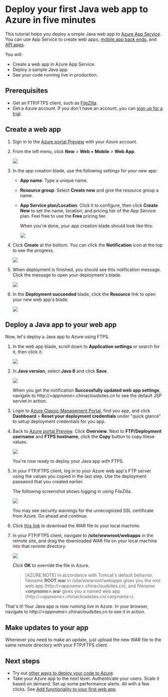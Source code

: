 <properties
    pageTitle="Deploy your first Java web app to Azure in five minutes | Azure"
    description="Learn how easy it is to run web apps in App Service by deploying a sample app. Start doing real development quickly and see results immediately."
    services="app-service\web"
    documentationcenter=""
    author="cephalin"
    manager="wpickett"
    editor="" />
<tags
    ms.assetid="8bacfe3e-7f0b-4394-959a-a88618cb31e1"
    ms.service="app-service-web"
    ms.workload="web"
    ms.tgt_pltfrm="na"
    ms.devlang="na"
    ms.topic="hero-article"
    ms.date="10/13/2016"
    wacn.date=""
    ms.author="cephalin" />

# Deploy your first Java web app to Azure in five minutes
This tutorial helps you deploy a simple Java web app to [Azure App Service](/documentation/articles/app-service-value-prop-what-is/).
You can use App Service to create web apps, [mobile app back ends](/documentation/services/app-service/mobile/),
and [API apps](/documentation/articles/app-service-api-apps-why-best-platform/).

You will: 

* Create a web app in Azure App Service.
* Deploy a sample Java app.
* See your code running live in production.

## Prerequisites
* Get an FTP/FTPS client, such as [FileZilla](https://filezilla-project.org/).
* Get a Azure account. If you don't have an account, you can 
  [sign up for a trial](/pricing/1rmb-trial/?WT.mc_id=A261C142F).

## <a name="create"></a> Create a web app
1. Sign in to the [Azure portal Preview](https://portal.azure.cn) with your Azure account.
2. From the left menu, click **New** > **Web + Mobile** > **Web App**.
   
    ![](./media/app-service-web-get-started-languages/create-web-app-portal.png)
3. In the app creation blade, use the following settings for your new app:
   
   * **App name**: Type a unique name.
   * **Resource group**: Select **Create new** and give the resource group a name.
   * **App Service plan/Location**: Click it to configure, then click **Create New** to set the name, location, and 
     pricing tier of the App Service plan. Feel free to use the **Free** pricing tier.
     
     When you're done, your app creation blade should look like this:
     
     ![](./media/app-service-web-get-started-languages/create-web-app-settings.png)
4. Click **Create** at the bottom. You can click the **Notification** icon at the top to see the progress.
   
    ![](./media/app-service-web-get-started-languages/create-web-app-started.png)
5. When deployment is finished, you should see this notification message. Click the message to open your deployment's blade.
   
    ![](./media/app-service-web-get-started-languages/create-web-app-finished.png)
6. In the **Deployment succeeded** blade, click the **Resource** link to open your new web app's blade.
   
    ![](./media/app-service-web-get-started-languages/create-web-app-resource.png)

## Deploy a Java app to your web app
Now, let's deploy a Java app to Azure using FTPS.

1. In the web app blade, scroll down to **Application settings** or search for it, then click it. 
   
    ![](./media/app-service-web-get-started-languages/set-java-application-settings.png)
2. In **Java version**, select **Java 8** and click **Save**.
   
    ![](./media/app-service-web-get-started-languages/set-java-application-settings.png)
   
    When you get the notification **Successfully updated web app settings**, navigate to http://*&lt;appname>*.chinacloudsites.cn 
    to see the default JSP servlet in action.
1. Login to [Azure Classic Management Portal](https://manage.windowsazure.cn/), find you app, and click **Dashboard** > **Reset your deployment credentials** under "quick glance" to setup deployment credentials for you app.
1. Back to [Azure portal Preview](https://portal.azure.cn). Click **Overview**. Next to **FTP/Deployment username** and **FTPS hostname**, click the **Copy** button
   to copy these values.
   
    ![](./media/app-service-web-get-started-languages/get-ftp-url.png)
   
    You're now ready to deploy your Java app with FTPS.
6. In your FTP/FTPS client, log in to your Azure web app's FTP server using the values you copied in the last step. Use the deployment
   password that you created earlier.
   
    The following screenshot shows logging in using FileZilla.
   
    ![](./media/app-service-web-get-started-languages/filezilla-login.png)
   
    You may see security warnings for the unrecognized SSL certificate from Azure. Go ahead and continue.
7. Click [this link](https://github.com/Azure-Samples/app-service-web-java-get-started/raw/master/webapps/ROOT.war) to download the WAR
   file to your local machine.
8. In your FTP/FTPS client, navigate to **/site/wwwroot/webapps** in the remote site, and drag the downloaded WAR file on your local machine into 
   that remote directory.
   
    ![](./media/app-service-web-get-started-languages/transfer-war-file.png)
   
    Click **OK** to override the file in Azure.
   
   > [AZURE.NOTE]
   > In accordance with Tomcat's default behavior, filename **ROOT.war** in /site/wwwroot/webapps gives you the root web app 
   > (http://*&lt;appname>*.chinacloudsites.cn), and filename ***&lt;anyname>*.war** gives you a named web app (http://*&lt;appname>*.chinacloudsites.cn/*&lt;anyname>*).
   > 
   > 

That's it! Your Java app is now running live in Azure. In your browser, navigate to http://*&lt;appname>*.chinacloudsites.cn to see it in action. 

## Make updates to your app
Whenever you need to make an update, just upload the new WAR file to the same remote directory with your FTP/FTPS client.

## Next steps
* Try out [other ways to deploy your code to Azure](/documentation/articles/web-sites-deploy/). 
* Take your Azure app to the next level. Authenticate your users. Scale it based on demand. Set up some performance alerts. All with a few clicks. See 
  [Add functionality to your first web app](/documentation/articles/app-service-web-get-started-2/).

